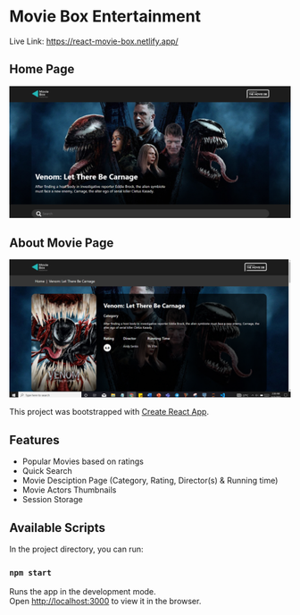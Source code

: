 # Movie Box Entertainment
Live Link: https://react-movie-box.netlify.app/

## Home Page
![Home Page](HomePage.png)


## About Movie Page
![Movie Description](MovieDesc.png)

This project was bootstrapped with [Create React App](https://github.com/facebook/create-react-app).

## Features
 - Popular Movies based on ratings
 - Quick Search 
 - Movie Desciption Page (Category, Rating, Director(s) & Running time)
 - Movie Actors Thumbnails
 - Session Storage

## Available Scripts

In the project directory, you can run:


### `npm start`

Runs the app in the development mode.\
Open [http://localhost:3000](http://localhost:3000) to view it in the browser.

